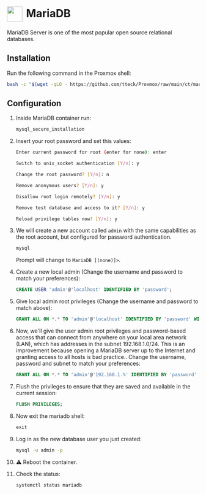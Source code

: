 # <img src="/mariadb-icon.png" width="40" height="40" style="display:inline-block; vertical-align: middle; margin-right: 10px">MariaDB <Badge type="warning" text="lxc" style=" position: relative; float: right;" />

MariaDB Server is one of the most popular open source relational databases.

## Installation

Run the following command in the Proxmox shell:
```bash
bash -c "$(wget -qLO - https://github.com/tteck/Proxmox/raw/main/ct/mariadb.sh)"
```

## Configuration

1. Inside MariaDB container run:
    ```bash
    mysql_secure_installation
    ```
2. Insert your root password and set this values:
    ```bash
    Enter current password for root (enter for none): enter

    Switch to unix_socket authentication [Y/n]: y

    Change the root password? [Y/n]: n

    Remove anonymous users? [Y/n]: y

    Disallow root login remotely? [Y/n]: y

    Remove test database and access to it? [Y/n]: y

    Reload privilege tables now? [Y/n]: y
    ```

3. We will create a new account called <code>admin</code> with the same capabilities as the root account, but configured for password authentication.
    ```bash
    mysql
    ```

    Prompt will change to <code>MariaDB [(none)]></code>.

4. Create a new local admin (Change the username and password to match your preferences):
    ```sql
    CREATE USER 'admin'@'localhost' IDENTIFIED BY 'password';
    ```

5. Give local admin root privileges (Change the username and password to match above):
    ```sql
    GRANT ALL ON *.* TO 'admin'@'localhost' IDENTIFIED BY 'password' WITH GRANT OPTION;
    ```

6. Now, we'll give the user admin root privileges and password-based access that can connect from anywhere on your local area network (LAN), which has addresses in the subnet 192.168.1.0/24. This is an improvement because opening a MariaDB server up to the Internet and granting access to all hosts is bad practice.. Change the username, password and subnet to match your preferences:
    ```sql
    GRANT ALL ON *.* TO 'admin'@'192.168.1.%' IDENTIFIED BY 'password' WITH GRANT OPTION;
    ```

7. Flush the privileges to ensure that they are saved and available in the current session:
    ```sql
    FLUSH PRIVILEGES;
    ```

8. Now exit the mariadb shell:
    ```sql
    exit
    ```

9. Log in as the new database user you just created:
    ```bash
    mysql -u admin -p
    ```

10. ⚠️ Reboot the container.

11. Check the status:
    ```bash
    systemctl status mariadb
    ```